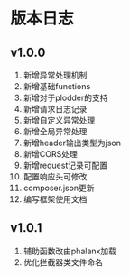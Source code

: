 # 版本日志

## v1.0.0
1. 新增异常处理机制
2. 新增基础functions
3. 新增对于plodder的支持
4. 新增请求日志记录
5. 新增自定义异常处理
6. 新增全局异常处理
7. 新增header输出类型为json
8. 新增CORS处理
9. 新增request记录可配置
10. 配置响应头可修改
11. composer.json更新
12. 编写框架使用文档

## v1.0.1
1. 辅助函数改由phalanx加载
2. 优化拦截器类文件命名

